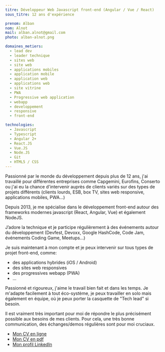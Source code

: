 ```yaml
---
titre: Développeur Web Javascript front-end (Angular / Vue / React)
sous_titre: 12 ans d'expérience

prenom: Alban
nom: Alnot
mail: alban.alnot@gmail.com
photo: alban-alnot.png

domaines_metiers:
  - lead dev
  - leader technique
  - sites web
  - site web
  - applications mobiles
  - application mobile
  - application web
  - applications web
  - site vitrine
  - PWA
  - Progressive web application
  - webapp
  - developpement
  - responsive
  - front-end

technologies:
  - Javascript
  - Typescript
  - Angular 2+
  - React.JS
  - Vue.JS
  - Node.JS
  - Git
  - HTML5 / CSS
---
```


Passionné par le monde du développement depuis plus de 12 ans, j'ai travaillé pour différentes entreprises comme Capgemini, Eurofins, Conserto ou j'ai eu la chance d'intervenir auprès de clients variés sur des types de projets différents (clients lourds, ESB, box TV, sites web responsive, applications mobiles, PWA...)

Depuis 2013, je me spécialise dans le développement front-end autour des frameworks modernes javascript (React, Angular, Vue) et également NodeJS.

J’adore la technique et je participe régulièrement à des événements autour du développement (Devfest, Devoxx, Google HashCode, Code Jam, événements Coding Game, Meetups…)

Je suis maintenant à mon compte et je peux intervenir sur tous types de projet front-end, comme:

- des applications hybrides (iOS / Android)
- des sites web responsives
- des progressives webapp (PWA)
- ...

Passionné et rigoureux, j'aime le travail bien fait et dans les temps.
Je m'adapte facilement à tout éco-système, je peux travailler en solo mais également en équipe, où je peux porter la casquette de "Tech lead" si besoin.

Il est vraiment très important pour moi de répondre le plus précisément possible aux besoins de mes clients. Pour cela, une très bonne communication, des échanges/demos régulières sont pour moi cruciaux.

- [Mon CV en ligne](https://alban44.github.io/)
- [Mon CV en pdf](https://us-central1-shareyourbooks-254022.cloudfunctions.net/urltopdf/urltopdf/https:@s@@s@alban44.github.io@q@pdf/CV_Alban_Alnot)
- [Mon profil LinkedIn](https://fr.linkedin.com/in/alban-alnot-freelance)

